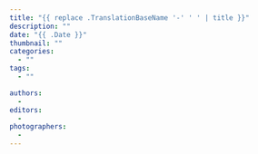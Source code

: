 ```yaml
---
title: "{{ replace .TranslationBaseName '-' ' ' | title }}"
description: ""
date: "{{ .Date }}"
thumbnail: ""
categories:
  - ""
tags:
  - ""

authors:
  - 
editors:
  - 
photographers:
  - 
---
```

